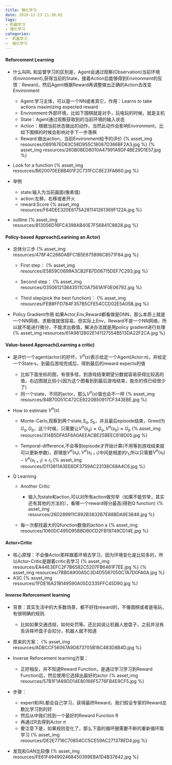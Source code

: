 ```yaml
---
title: 强化学习
date: 2018-12-23 21:30:02
tags: 
- 机器学习
- 强化学习
categories: 
-  机器学习
-  强化学习
---
```


#### Reforcement Learning
- 什么叫RL
  和监督学习的区别是，Agent会通过观察(Observation)当前环境(Environment),获得当前的State，接着Action后能够得到Environment的反馈：Reward，然后Agent根据Reward再调整做出正确的Action去改变Environment
  - Agent:学习主体，可以是一个NN或者其它，作用：Learns to take actions maximizing expected reward
  - Environment:外部环境，比如下围棋就是对手，玩电玩的时候，就是主机
  - State：Agent通过观察获取到的当前环境的输入状态
  - Action：根据当前状态做出的动作，当然此动作会影响Environment，比如下围棋的时候会影响对手下一步落棋
  - Reward:做出action，当前Environment给予的评价
  {% asset_img resources/089167ED63C58D955C18087D366BF2A3.jpg %}
  {% asset_img resources/260B08ED8010A47991A9DF4BE29D1E57.jpg %}

- Look for a function
  {% asset_img resources/B620070EEBB401F2C731FCC8E23FAB60.jpg %}

- 举例
  - state:输入为当前画面(像素值)
  - action:左移，右移或者开火
  - reward:Score
  {% asset_img resources/F64DEE320E6175A281141261369F122A.jpg %}


- outline
  {% asset_img resources/813056D16FC4398AB40E7F56841C8828.jpg %}
  

#### Policy-based Approach(Learining an Actor)
- 总体分三步
  {% asset_img resources/478F4C2660ABFC1B5E675896C8571F84.jpg %}
  - First step：
    {% asset_img resources/E5859C0699A3CB2FB7D06715DEF7C293.jpg %}

  - Second step：
    {% asset_img resources/035061213843511C0A7561A1F0E06792.jpg %}

  - Third step(pick the best function)：
    {% asset_img resources/FEB8FFD784F357B5CFE54CCD02E5A05B.jpg %}

- Policy Gradient作用
如果Actor,Env,Reward都看做是DNN，那么本质上就是一个NN网络，求极值就很容易。但实际上Env，Reward不是一个NN网络，所以就不能进行微分，不能求出极值，解决办法就是用policy gradient进行处理
{% asset_img resources/61A9812B02E141127554B513DA22F2CA.jpg %}


#### Value-based Approach(Learning a critic)
- 是评价一个agent(actor)的好坏，$V^{\pi}(s)$表示给定一个Agent(Actor:$\pi$)，并给定一个State:s，到最后游戏完成后，得到最后的reward expects的值
  - 比如下面坐标的图，有很多怪，到游戏结束期望分数就容易获得比较高的值，右边图就比较小(因为这个图看到到最后游戏结束，能杀的怪已经很少了)
  - 同一个state，不同的actor，那么$V^{\pi}(s)$值也会不一样
{% asset_img resources/84B70D51C472CE9220B50917CF343EBE.jpg %}


- How to estimate $V^{\pi}(s)$
  - Monte-Carlo,观察到两个state,$S_a,S_b$，并且最后episode结束，Greed为$G_a,G_b$，这个时候，只需要让$V^{\pi}(s_a)\approx G_a,V^{\pi}(s_b)\approx G_b$
  {% asset_img resources/314B5DFA5F6A0AEEACBE25BEEC618D05.jpg %}

  - Temporal-difference,不会等到episode才开始计算(不用等到游戏结束就可以更新参数)，原理是$V^{\pi}(s_t),V^{\pi}(s_{t+1})$中间是相差的$r_t$,所以只需要$V^{\pi}(s_t)-V^{\pi}(s_{t+1})\approx r_t$
  {% asset_img resources/D113811A3EE6DF3759AC23138C68A4C6.jpg %}

- Q Learning
  - Another Critic
    - 输入为state和action,可以对所有action做穷举（如果不能穷举，其实还有其他的方法的），看哪一个reward得分最高(得到Q function)
  {% asset_img resources/26D289911C892B3832B7E88BDA9E3848.jpg %}

  - 每一次都找最大的Qfunction数值的action a
  {% asset_img resources/1060DC495D95BBDB0CD2FB19749CD14E.jpg %}

#### Actor+Critic
- 核心原理：不会像Actor那样跟着环境去学习，因为环境变化是比较多的，所以Actor-Critic是跟着critic去学习
  {% asset_img resources/EA44E3EFC2F7B6582C5207FB6461F7EE.jpg %}
  {% asset_img resources/7BB0A900A5C3D4D5567050C7A7D0FA0A.jpg %}
- A3C
  {% asset_img resources/1FDE16A21B149590A05D2335FFC45D90.jpg %}

#### Inverse Reforcement learning
- 背景：其实生活中的大多数场景，都不好找reward的，不像围棋或者是电玩，有很明确的规则.
  - 比如如果交通违规，如何处罚等。还比如说让机器人放盘子，之前并没有告诉摔坏盘子会扣分，机器人就不知道
- 原来的方案：
  {% asset_img resources/ADBCCF56067A9D873705B18C483D8B4D.jpg %}
- Inverse Reforcement learning方案：
  - 正好相反，并不知道Reward Function，是通过学习学习到Reward Function后，然后使用它选择出最好的actor
  {% asset_img resources/57B1F1A69DD14E80166F5776FB4E9CF5.jpg %}
- 步骤：
  - expert和IRL都会自己学习，获得最终Reward，我们假设专家的Reward总数比学习到的好
  - 然后从中我们找到一个最好的Reward Function R
  - 再通过R去得到Actor $\pi$
  - 要注意下是，如果规则变化了，那么下面的循环圈需要不断的重新循环取学习
  {% asset_img resources/DE2E7716C70854CC5CE59AC271378ED4.jpg %}

- 发现和GAN比较像
{% asset_img resources/FE61F494902468450399EBA1D4B37642.jpg %}